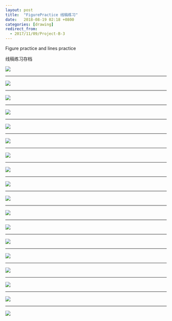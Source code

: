 ```yaml
---
layout: post
title:  "FigurePractice 线稿练习"
date:   2018-08-19 02:18 +0800
categories: [drawing]
redirect_from:
  - 2017/11/09/Project-B-3
---
```


Figure practice and lines practice

线稿练习存档



![](http://wx2.sinaimg.cn/large/698f3196gy1g2wakd3ngbj20j60pkac4.jpg)



---



![](http://wx4.sinaimg.cn/mw690/698f3196gy1g2wakd1gdrj20j60j6ta4.jpg)



---



![](http://wx1.sinaimg.cn/mw690/698f3196gy1g2wakd24ffj20j60pk0up.jpg)



---



![](http://wx4.sinaimg.cn/mw690/698f3196gy1g2wakd2ehtj20j60pkgnk.jpg)



---



![](http://wx4.sinaimg.cn/mw690/698f3196gy1g2wakd5xchj20j60pkdhp.jpg)



---



![](http://wx2.sinaimg.cn/mw690/698f3196gy1g2wakcytqgj20j60ryta1.jpg)



---



![](http://wx4.sinaimg.cn/mw690/698f3196gy1g2wakd339qj20j60pkgne.jpg)



------



![](http://wx2.sinaimg.cn/mw690/698f3196gy1g2wakd5b3bj20j60pkac4.jpg)





------





![](http://wx1.sinaimg.cn/mw690/698f3196gy1g2wakd2rq1j20j60pkq5b.jpg)





------





![](http://wx4.sinaimg.cn/mw690/698f3196gy1fli8yclmeaj22e02e01kz.jpg)





------





![](http://wx3.sinaimg.cn/mw690/698f3196gy1fli8yee0gkj22e02e0x6q.jpg)





------





![](http://wx1.sinaimg.cn/mw690/698f3196gy1fli8yhg3nzj22e02e01kz.jpg)





------





![](http://wx1.sinaimg.cn/mw690/698f3196gy1g0qmd1t77yj20u0140u0x.jpg)





------





![](http://wx3.sinaimg.cn/mw690/698f3196gy1g0qmd0rzpbj20u0140qv5.jpg)





------





![](http://wx3.sinaimg.cn/mw690/698f3196gy1g0qmcztegnj21400u0e81.jpg)





------





![](http://wx1.sinaimg.cn/mw690/698f3196gy1g0qmd1kznrj21400u0npd.jpg)





------





![](http://wx2.sinaimg.cn/mw690/698f3196gy1g0qmcxaxptj21400u0hdt.jpg)





------





![](http://wx4.sinaimg.cn/mw690/698f3196gy1g0qmd17qvrj21400u0hdt.jpg)



